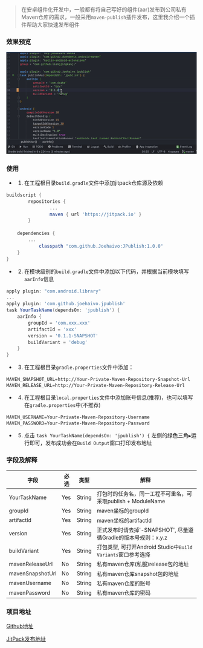> 在安卓组件化开发中，一般都有将自己写好的组件(aar)发布到公司私有Maven仓库的需求，一般采用`maven-publish`插件发布，这里我介绍一个插件帮助大家快速发布组件

### 效果预览

![Kapture](screenshot/Kapture.gif)

### 使用

- 1. 在工程根目录`build.gradle`文件中添加jitpack仓库源及依赖

```groovy
buildscript {
		repositories {
				...
				maven { url 'https://jitpack.io' }
		}
  
  	dependencies {
      	...
     		classpath "com.github.Joehaivo:JPublish:1.0.0" 
    }
}
```

- 2. 在模块级别的`build.gradle`文件中添加以下代码，并根据当前模块填写`aarInfo`信息

```groovy
apply plugin: "com.android.library"
...
apply plugin: 'com.github.joehaivo.jpublish'
task YourTaskName(dependsOn: 'jpublish') {
    aarInfo {
        groupId = 'com.xxx.xxx'
        artifactId = 'xxx'
        version = '0.1.1-SNAPSHOT'
        buildVariant = 'debug'
    }
}
```

- 3. 在工程根目录`gradle.properties`文件中添加：

```properties
MAVEN_SNAPSHOT_URL=http://Your-Private-Maven-Repository-Snapshot-Url
MAVEN_RELEASE_URL=http://Your-Private-Maven-Repository-Release-Url
```

- 4. 在工程根目录`local.properties`文件中添加账号信息(推荐)，也可以填写在`gradle.properties`中(不推荐)

```properties
MAVEN_USERNAME=Your-Private-Maven-Repository-Username
MAVEN_PASSWORD=Your-Private-Maven-Repository-Password
```

- 5. 点击 `task YourTaskName(dependsOn: 'jpublish') {` 左侧的绿色三角`▶️`运行即可，发布成功会在`Build Output`窗口打印发布地址


### 字段及解释

| 字段             | 必选 | 类型   | 解释                                                         |
| ---------------- | ---- | ------ | ------------------------------------------------------------ |
| YourTaskName     | Yes  | String | 打包时的任务名，同一工程不可重名，可采取publish + ModuleName |
| groupId          | Yes  | String | maven坐标的groupId                                           |
| artifactId       | Yes  | String | maven坐标的artifactId                                        |
| version          | Yes  | String | 正式发布时请去掉'-SNAPSHOT', 尽量遵循Gradle的版本号规则：x.y.z |
| buildVariant     | Yes  | String | 打包类型, 可打开Android Studio中`Build Variants`窗口参考选择 |
| mavenReleaseUrl  | No   | String | 私有maven仓库(私服)release包的地址                           |
| mavenSnapshotUrl | No   | String | 私有maven仓库snapshot包的地址                                |
| mavenUsername    | No   | String | 私有maven仓库的账号                                          |
| mavenPassword    | No   | String | 私有maven仓库的密码                                          |

### 项目地址

[Github地址](https://github.com/Joehaivo/JPublish)

[JitPack发布地址](https://jitpack.io/#Joehaivo/JPublish)
